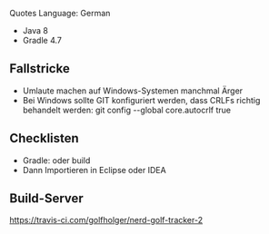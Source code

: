 Quotes Language: German

* Java 8
* Gradle 4.7

## Fallstricke

* Umlaute machen auf Windows-Systemen manchmal Ärger
* Bei Windows sollte GIT konfiguriert werden, dass CRLFs richtig behandelt werden: git config --global core.autocrlf true

## Checklisten

* Gradle: <default> oder build
* Dann Importieren in Eclipse oder IDEA

## Build-Server

https://travis-ci.com/golfholger/nerd-golf-tracker-2
